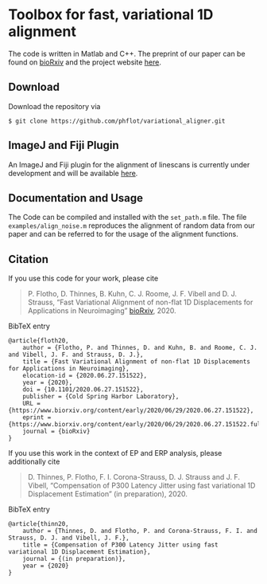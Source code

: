 # Toolbox for fast, variational 1D alignment

The code is written in Matlab and C++. The preprint of our paper can be found on [bioRxiv](https://www.biorxiv.org/content/10.1101/2020.06.27.151522v1) and the project website [here](https://phflot.github.io/variational_aligner/).

## Download

Download the repository via
```
$ git clone https://github.com/phflot/variational_aligner.git
```

## ImageJ and Fiji Plugin

An ImageJ and Fiji plugin for the alignment of linescans is currently under development and will be available [here](https://github.com/phflot/variational_aligner_IJ).

## Documentation and Usage

The Code can be compiled and installed with the ```set_path.m``` file. The file ```examples/align_noise.m``` reproduces the alignment of random data from our paper and can be referred to for the usage of the alignment functions. 

## Citation
If you use this code for your work, please cite
  
> P. Flotho, D. Thinnes, B. Kuhn, C. J. Roome, J. F. Vibell and D. J. Strauss, “Fast Variational Alignment of non-flat 1D Displacements for Applications in Neuroimaging” [bioRxiv](https://www.biorxiv.org/content/10.1101/2020.06.27.151522v1), 2020. 

BibTeX entry
```
@article{floth20,
    author = {Flotho, P. and Thinnes, D. and Kuhn, B. and Roome, C. J. and Vibell, J. F. and Strauss, D. J.},
    title = {Fast Variational Alignment of non-flat 1D Displacements for Applications in Neuroimaging},
	elocation-id = {2020.06.27.151522},
	year = {2020},
	doi = {10.1101/2020.06.27.151522},
	publisher = {Cold Spring Harbor Laboratory},
	URL = {https://www.biorxiv.org/content/early/2020/06/29/2020.06.27.151522},
	eprint = {https://www.biorxiv.org/content/early/2020/06/29/2020.06.27.151522.full.pdf},
	journal = {bioRxiv}
}
```

If you use this work in the context of EP and ERP analysis, please additionally cite

> D. Thinnes, P. Flotho, F. I. Corona-Strauss, D. J. Strauss and J. F. Vibell, “Compensation of P300 Latency Jitter using fast variational 1D Displacement Estimation” (in preparation), 2020. 

BibTeX entry
```
@article{thinn20,
    author = {Thinnes, D. and Flotho, P. and Corona-Strauss, F. I. and Strauss, D. J. and Vibell, J. F.},
    title = {Compensation of P300 Latency Jitter using fast variational 1D Displacement Estimation},
    journal = {(in preparation)},
    year = {2020}
}
```